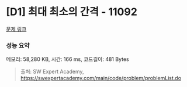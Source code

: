 # [D1] 최대 최소의 간격 - 11092 

[문제 링크](https://swexpertacademy.com/main/code/problem/problemDetail.do?contestProbId=AXYEGnBq6h0DFAST) 

### 성능 요약

메모리: 58,280 KB, 시간: 166 ms, 코드길이: 481 Bytes



> 출처: SW Expert Academy, https://swexpertacademy.com/main/code/problem/problemList.do
